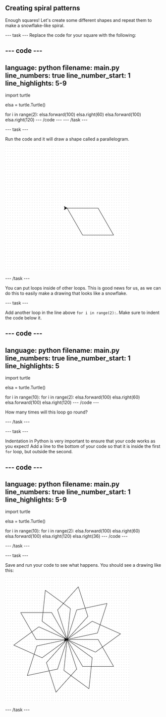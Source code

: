 ## Creating spiral patterns

Enough squares! Let's create some different shapes and repeat them to make a snowflake-like spiral.

--- task ---
Replace the code for your square with the following:

--- code ---
---
language: python
filename: main.py
line_numbers: true
line_number_start: 1
line_highlights: 5-9
---
import turtle

elsa = turtle.Turtle()

for i in range(2):
    elsa.forward(100)
    elsa.right(60)
    elsa.forward(100)
    elsa.right(120)
--- /code --- 
--- /task ---

--- task ---

 Run the code and it will draw a shape called a parallelogram.
  
 ![](images/parallelogram.png)


--- /task ---

You can put loops inside of other loops. This is good news for us, as we can do this to easily make a drawing that looks like a snowflake.

--- task ---

Add another loop in the line above `for i in range(2):`. Make sure to indent the code below it.

--- code ---
---
language: python
filename: main.py
line_numbers: true
line_number_start: 1
line_highlights: 5
---
import turtle

elsa = turtle.Turtle()

for i in range(10):
    for i in range(2):
        elsa.forward(100)
        elsa.right(60)
        elsa.forward(100)
        elsa.right(120)
--- /code --- 

How many times will this loop go round?

--- /task ---
  
--- task ---

Indentation in Python is very important to ensure that your code works as you expect! Add a line to the bottom of your code so that it is inside the first `for` loop, but outside the second.

--- code ---
---
language: python
filename: main.py
line_numbers: true
line_number_start: 1
line_highlights: 5-9
---
import turtle

elsa = turtle.Turtle()

for i in range(10):
    for i in range(2):
        elsa.forward(100)
        elsa.right(60)
        elsa.forward(100)
        elsa.right(120)
    elsa.right(36)
--- /code --- 

--- /task ---


--- task ---

Save and run your code to see what happens. You should see a drawing like this:  
  
![](images/snowflake1.png)

--- /task ---

  
